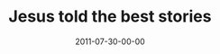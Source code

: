 ---
layout: message
category: message
series: "Jesus: The Greatest Show on Earth"
title: "Jesus told the best stories"
date: 2011-07-30-00-00
message_id: 685
sc-permalink-url: "http://soundcloud.com/crdschurch/jesus-told-the-best-stories"
audio: "http://s3.amazonaws.com/crossroads-media/messages/audio/073011_1145.mp3"
audio-duration: "48:41"
program: "http://s3.amazonaws.com/crossroads-media/documents/07_30-31_11Program.pdf"
description: "We'll be hearing from people in the community about where and how they see Jesus."
video: "http://s3.amazonaws.com/crossroads-media/messages/video/073011_1145.mp4"
video-duration: "48:48"
yt-video-id: "O9Hy899UfRQ"
video-image: "http://s3.amazonaws.com/crossroads-media/images/073011_1145.jpg"
tag: 
 - jesus
 - community
 - program
explicit: false
---
